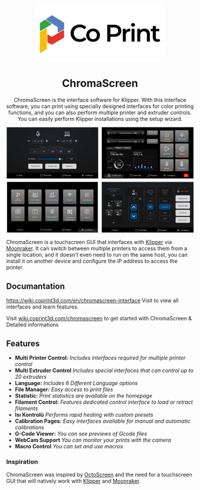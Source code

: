 <p align="center">
  <a>
    <img src="https://github.com/coprint/Wiki/blob/main/images/coprintblacklogo.png?raw=true" alt='Mainsail logo' height="152">
    <h1 align="center">ChromaScreen</h1>
  </a>
</p>
<p align="center">
  ChromaScreen is the interface software for Klipper. With this interface software, you can print using specially designed interfaces for color printing functions, and you can also perform multiple printer and extruder controls. You can easily perform Klipper installations using the setup wizard.
</p>
<p align="center">

<img src="https://github.com/coprint/Wiki/blob/main/images/chscrencs.png?raw=true">

ChromaScreen is a touchscreen GUI that interfaces with [Klipper](https://github.com/kevinOConnor/klipper) via [Moonraker](https://github.com/arksine/moonraker). It can switch between multiple printers to access them from a single location, and it doesn't even need to run on the same host, you can install it on another device and configure the IP address to access the printer.
## Documantation

https://wiki.coprint3d.com/en/chromascreen-interface Visit to view all interfaces and learn features.

Visit [wiki.coprint3d.com/chromascreen](https://wiki.coprint3d.com/series-2/chromascreen) to get started with ChromaScreen & Detailed informations


## Features

- **Multi Printer Control:** _Includes interfaces required for multiple printer control_
- **Multi Extruder Control** _Includes special interfaces that can control up to 20 extruders_
- **Language:** _Includes 6 Different Language options_
- **File Manager:** _Easy access to print files_
- **Statistic:** _Print statistics are available on the homepage_
- **Filament Control:** _Features dedicated control interface to load or retract filaments_
- **Isı Kontrolü** _Performs rapid heating with custom presets_
- **Calibration Pages:** _Easy interfaces available for manual and automatic calibrations_
- **G-Code Viewer:** _You can see previews of Gcode files_
- **WebCam Support** _You can monitor your prints with the camera_
- **Macro Control** _You can set and use macros_

### Inspiration
ChromaScreen was inspired by [OctoScreen](https://github.com/Z-Bolt/OctoScreen/) and the need for a touchscreen GUI that
will natively work with [Klipper](https://github.com/kevinOConnor/klipper) and [Moonraker](https://github.com/arksine/moonraker).
